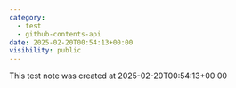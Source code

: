 ```yaml
---
category:
  - test
  - github-contents-api
date: 2025-02-20T00:54:13+00:00
visibility: public
---
```


This test note was created at 2025-02-20T00:54:13+00:00